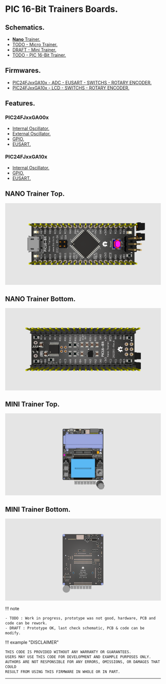 # PIC 16-Bit Trainers Boards.

## Schematics.

- [**Nano** Trainer.](https://github.com/tronixio/trainers-pic16bit/blob/main/Kicad/nano/extras/schematic.pdf)
- [TODO - Micro Trainer.](https://github.com/tronixio/trainers-pic8bit/blob/main/Kicad/micro/extras/schematic.pdf)
- [DRAFT - Mini Trainer.](https://github.com/tronixio/trainers-pic16bit/blob/main/Kicad/mini/extras/schematic.pdf)
- [TODO - PIC 16-Bit Trainer.](https://github.com/tronixio/trainers-pic8bit/blob/main/Kicad/micro/extras/schematic.pdf)

## Firmwares.

- [PIC24FJxxGA10x - ADC - EUSART - SWITCHS - ROTARY ENCODER.](https://github.com/tronixio/trainers-pic16bit/blob/main/Firmwares/pic24fjxxga10x/pic24fjxxga102-mini.md#1adc---eusart---switchs---rotary-encoder)
- [PIC24FJxxGA10x - LCD - SWITCHS - ROTARY ENCODER.](https://github.com/tronixio/trainers-pic16bit/blob/main/Firmwares/pic24fjxxga10x/pic24fjxxga102-mini.md#2adc---lcd---switchs---rotary-encoder)

## Features.

### PIC24FJxxGA00x

- [Internal Oscillator.](https://github.com/tronixio/trainers-pic16bit/blob/main/Features/pic24fjxxga00x/intosc.md)
- [External Oscillator.](https://github.com/tronixio/trainers-pic16bit/blob/main/Features/pic24fjxxga00x/extosc.md)
- [GPIO.](https://github.com/tronixio/trainers-pic16bit/blob/main/Features/pic24fjxxga00x/gpio.md)
- [EUSART.](https://github.com/tronixio/trainers-pic16bit/blob/main/Features/pic24fjxxga00x/eusart.md)

### PIC24FJxxGA10x

- [Internal Oscillator.](https://github.com/tronixio/trainers-pic16bit/blob/main/Features/pic24fjxxga10x/intosc.md)
- [GPIO.](https://github.com/tronixio/trainers-pic16bit/blob/main/Features/pic24fjxxga10x/gpio.md)
- [EUSART.](https://github.com/tronixio/trainers-pic16bit/blob/main/Features/pic24fjxxga10x/eusart.md)

## NANO Trainer Top.

![NANO Trainer Top.](https://raw.githubusercontent.com/tronixio/trainers-pic16bit/main/Kicad/nano/extras/top.png)

## NANO Trainer Bottom.

![NANO Trainer Bottom.](https://raw.githubusercontent.com/tronixio/trainers-pic16bit/main/Kicad/nano/extras/bottom.png)

<!--
## Micro Trainer Top.

![Micro Trainer Top.](https://raw.githubusercontent.com/tronixio/trainers-pic16bit/main/Kicad/micros/extras/top.png)

## Micro Trainer Bottom.

![Micro Trainer Bottom.](https://raw.githubusercontent.com/tronixio/trainers-pic16bit/main/Kicad/micros/extras/bottom.png)
-->

## MINI Trainer Top.

![MINI Trainer Top.](https://raw.githubusercontent.com/tronixio/trainers-pic16bit/main/Kicad/mini/extras/top.png)

## MINI Trainer Bottom.

![MINI Trainer Bottom.](https://raw.githubusercontent.com/tronixio/trainers-pic16bit/main/Kicad/mini/extras/bottom.png)

<!--
## TODO - PIC 16-Bit Trainer Top.

![PIC 16-Bit Trainer Top.](https://github.com/tronixio/trainers-pic16bit/main/Kicad/trainer/extras/top.png)

## TODO - PIC 16-Bit Trainer Bottom.

![PIC 16-Bit Trainer Bottom.](https://github.com/tronixio/trainers-pic16bit/main/Kicad/trainer/extras/bottom.png)
-->

!!! note

    - TODO : Work in progress, prototype was not good, hardware, PCB and code can be rework.
    - DRAFT : Prototype OK, last check schematic, PCB & code can be modify.

!!! example "DISCLAIMER"

    THIS CODE IS PROVIDED WITHOUT ANY WARRANTY OR GUARANTEES.
    USERS MAY USE THIS CODE FOR DEVELOPMENT AND EXAMPLE PURPOSES ONLY.
    AUTHORS ARE NOT RESPONSIBLE FOR ANY ERRORS, OMISSIONS, OR DAMAGES THAT COULD
    RESULT FROM USING THIS FIRMWARE IN WHOLE OR IN PART.

---
